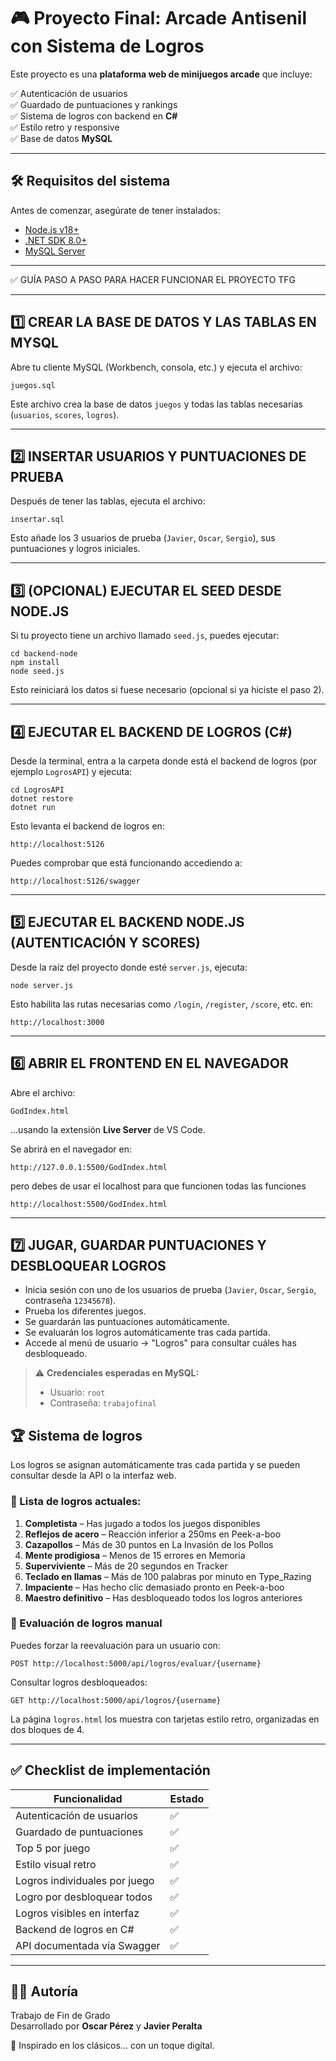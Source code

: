 # 🎮 Proyecto Final: Arcade Antisenil con Sistema de Logros

Este proyecto es una **plataforma web de minijuegos arcade** que incluye:

✅ Autenticación de usuarios  
✅ Guardado de puntuaciones y rankings  
✅ Sistema de logros con backend en **C#**  
✅ Estilo retro y responsive  
✅ Base de datos **MySQL**

---

## 🛠 Requisitos del sistema

Antes de comenzar, asegúrate de tener instalados:

- [Node.js v18+](https://nodejs.org/)
- [.NET SDK 8.0+](https://dotnet.microsoft.com/download)
- [MySQL Server](https://dev.mysql.com/downloads/mysql/)

---
✅ GUÍA PASO A PASO PARA HACER FUNCIONAR EL PROYECTO TFG

----------------------------------------------
1️⃣ CREAR LA BASE DE DATOS Y LAS TABLAS EN MYSQL
----------------------------------------------
Abre tu cliente MySQL (Workbench, consola, etc.) y ejecuta el archivo:

    juegos.sql

Este archivo crea la base de datos `juegos` y todas las tablas necesarias (`usuarios`, `scores`, `logros`).

----------------------------------------------
2️⃣ INSERTAR USUARIOS Y PUNTUACIONES DE PRUEBA
----------------------------------------------
Después de tener las tablas, ejecuta el archivo:

    insertar.sql

Esto añade los 3 usuarios de prueba (`Javier`, `Oscar`, `Sergio`), sus puntuaciones y logros iniciales.

----------------------------------------------
3️⃣ (OPCIONAL) EJECUTAR EL SEED DESDE NODE.JS
----------------------------------------------
Si tu proyecto tiene un archivo llamado `seed.js`, puedes ejecutar:

    cd backend-node
    npm install
    node seed.js

Esto reiniciará los datos si fuese necesario (opcional si ya hiciste el paso 2).

----------------------------------------------
4️⃣ EJECUTAR EL BACKEND DE LOGROS (C#)
----------------------------------------------
Desde la terminal, entra a la carpeta donde está el backend de logros (por ejemplo `LogrosAPI`) y ejecuta:

    cd LogrosAPI
    dotnet restore
    dotnet run

Esto levanta el backend de logros en:

    http://localhost:5126

Puedes comprobar que está funcionando accediendo a:

    http://localhost:5126/swagger

----------------------------------------------
5️⃣ EJECUTAR EL BACKEND NODE.JS (AUTENTICACIÓN Y SCORES)
----------------------------------------------
Desde la raíz del proyecto donde esté `server.js`, ejecuta:

    node server.js

Esto habilita las rutas necesarias como `/login`, `/register`, `/score`, etc. en:

    http://localhost:3000

----------------------------------------------
6️⃣ ABRIR EL FRONTEND EN EL NAVEGADOR
----------------------------------------------
Abre el archivo:

    GodIndex.html

...usando la extensión **Live Server** de VS Code.

Se abrirá en el navegador en:

    http://127.0.0.1:5500/GodIndex.html

pero debes de usar el localhost para que funcionen todas las funciones

    http://localhost:5500/GodIndex.html

----------------------------------------------
7️⃣ JUGAR, GUARDAR PUNTUACIONES Y DESBLOQUEAR LOGROS
----------------------------------------------
- Inicia sesión con uno de los usuarios de prueba (`Javier`, `Oscar`, `Sergio`, contraseña `12345678`).
- Prueba los diferentes juegos.
- Se guardarán las puntuaciones automáticamente.
- Se evaluarán los logros automáticamente tras cada partida.
- Accede al menú de usuario -> "Logros" para consultar cuáles has desbloqueado.


> ⚠️ **Credenciales esperadas en MySQL:**
> - Usuario: `root`
> - Contraseña: `trabajofinal`

## 🏆 Sistema de logros

Los logros se asignan automáticamente tras cada partida y se pueden consultar desde la API o la interfaz web.

### 📜 Lista de logros actuales:

1. **Completista** – Has jugado a todos los juegos disponibles  
2. **Reflejos de acero** – Reacción inferior a 250ms en Peek-a-boo  
3. **Cazapollos** – Más de 30 puntos en La Invasión de los Pollos  
4. **Mente prodigiosa** – Menos de 15 errores en Memoria  
5. **Superviviente** – Más de 20 segundos en Tracker  
6. **Teclado en llamas** – Más de 100 palabras por minuto en Type_Razing  
7. **Impaciente** – Has hecho clic demasiado pronto en Peek-a-boo  
8. **Maestro definitivo** – Has desbloqueado todos los logros anteriores

### 🔄 Evaluación de logros manual

Puedes forzar la reevaluación para un usuario con:

```
POST http://localhost:5000/api/logros/evaluar/{username}
```

Consultar logros desbloqueados:

```
GET http://localhost:5000/api/logros/{username}
```

La página `logros.html` los muestra con tarjetas estilo retro, organizadas en dos bloques de 4.

---

## ✅ Checklist de implementación

| Funcionalidad                        | Estado |
|-------------------------------------|--------|
| Autenticación de usuarios           | ✅     |
| Guardado de puntuaciones            | ✅     |
| Top 5 por juego                     | ✅     |
| Estilo visual retro                 | ✅     |
| Logros individuales por juego       | ✅     |
| Logro por desbloquear todos         | ✅     |
| Logros visibles en interfaz         | ✅     |
| Backend de logros en C#             | ✅     |
| API documentada vía Swagger         | ✅     |

---

## 👨‍💻 Autoría

Trabajo de Fin de Grado  
Desarrollado por **Oscar Pérez** y **Javier Peralta**  

🧠 Inspirado en los clásicos… con un toque digital.
